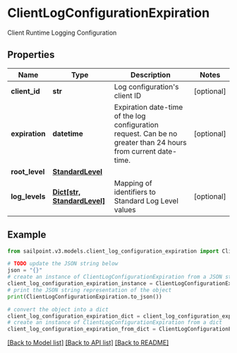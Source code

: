 # ClientLogConfigurationExpiration

Client Runtime Logging Configuration

## Properties

Name | Type | Description | Notes
------------ | ------------- | ------------- | -------------
**client_id** | **str** | Log configuration&#39;s client ID | [optional] 
**expiration** | **datetime** | Expiration date-time of the log configuration request.  Can be no greater than 24 hours from current date-time. | [optional] 
**root_level** | [**StandardLevel**](StandardLevel.md) |  | 
**log_levels** | [**Dict[str, StandardLevel]**](StandardLevel.md) | Mapping of identifiers to Standard Log Level values | [optional] 

## Example

```python
from sailpoint.v3.models.client_log_configuration_expiration import ClientLogConfigurationExpiration

# TODO update the JSON string below
json = "{}"
# create an instance of ClientLogConfigurationExpiration from a JSON string
client_log_configuration_expiration_instance = ClientLogConfigurationExpiration.from_json(json)
# print the JSON string representation of the object
print(ClientLogConfigurationExpiration.to_json())

# convert the object into a dict
client_log_configuration_expiration_dict = client_log_configuration_expiration_instance.to_dict()
# create an instance of ClientLogConfigurationExpiration from a dict
client_log_configuration_expiration_from_dict = ClientLogConfigurationExpiration.from_dict(client_log_configuration_expiration_dict)
```
[[Back to Model list]](../README.md#documentation-for-models) [[Back to API list]](../README.md#documentation-for-api-endpoints) [[Back to README]](../README.md)


